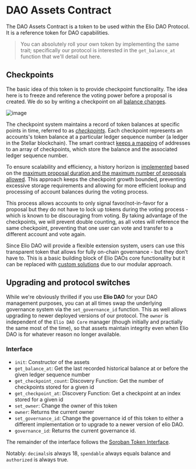 # DAO Assets Contract
The DAO Assets Contract is a token to be used within the Elio DAO Protocol. It is a reference token for DAO capabilities.

> You can absolutely roll your own token by implementing the same trait; specifically our protocol is interested in the `get_balance_at` function that we'll detail out here.

## Checkpoints
The basic idea of this token is to provide checkpoint functionality. The idea here is to freeze and reference the voting power before a proposal is created. We do so by writing a checkpoint on all [balance changes](https://github.com/deep-ink-ventures/elio-dao-protocol/blob/main/contracts/assets/src/types.rs#L171).

![image](https://github.com/deep-ink-ventures/elio-dao-protocol/assets/120174523/3780c20c-3155-42c7-b022-5c55b27c209e)

The checkpoint system maintains a record of token balances at specific points in time, referred to as [*checkpoints*](https://github.com/deep-ink-ventures/elio-dao-protocol/blob/main/contracts/assets/src/types.rs#L24-L29). Each checkpoint represents an accounts's token balance at a particular ledger sequence number (a ledger in the Stellar blockchain). The smart contract [keeps a mapping](https://github.com/deep-ink-ventures/elio-dao-protocol/blob/main/contracts/assets/src/types.rs#L21) of addresses to an array of checkpoints, which store the balance and the associated ledger sequence number.

To ensure scalability and efficiency, a history horizon is [implemented](https://github.com/deep-ink-ventures/elio-dao-protocol/blob/main/contracts/assets/src/types.rs#L82) based on the [maximum proposal duration and the maximum number of proposals allowed](https://github.com/deep-ink-ventures/elio-dao-protocol/blob/main/contracts/votes/src/types.rs#L53-L73). This approach keeps the checkpoint growth bounded, preventing excessive storage requirements and allowing for more efficient lookup and processing of account balances during the voting process.

This process allows accounts to only signal favor/not-in-favor for a proposal but they do not have to lock up tokens during the voting process - which is known to be discouraging from voting. By taking advantage of the checkpoints, we will prevent double counting, as all votes will reference the same checkpoint, preventing that one user can vote and transfer to a different account and vote again.

Since Elio DAO will provide a flexible extension system, users can use this transparent token that allows for fully on-chain governance - but they don’t have to. This is a basic building block of Elio DAOs core functionality but it can be replaced with [custom solutions](https://github.com/deep-ink-ventures/elio-dao-protocol/blob/main/contracts/core/src/lib.rs#L57-L59) due to our modular approach.

## Upgrading and protocol switches
While we're obviously thrilled if you use **Elio DAO** for your DAO management purposes, you can at all times swap the underlying governance system via the `set_governance_id` function. This as well allows upgrading to newer deployed versions of our protocol. The `owner` is independent of the `Elio DAO Core` manager (though initially and practially the same most of the time), so that assets maintain integrity even when Elio DAO is for whatever reason no longer available.

### Interface
- `init`: Constructor of the assets
- `get_balance_at`: Get the last recorded historical balance at or before the given ledger sequence number
- `get_checkpoint_count`: Discovery Function: Get the number of checkpoints stored for a given id
- `get_checkpoint_at`: Discovery Function: Get a checkpoint at an index stored for a given id
- `set_owner`: Change the owner of this token
- `owner`: Returns the current owner
- `set_governance_id`: Change the governance id of this token to either a different implementation or to upgrade to a newer version of elio DAO.
- `governance_id`: Returns the current governance id.

The remainder of the interface follows the [Soroban Token Interface](https://soroban.stellar.org/docs/reference/interfaces/token-interface).

Notably: `decimals`is always 18, `spendable` always equals balance and `authorized` is always true.
